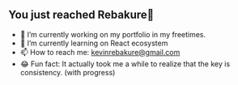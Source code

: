 ## You just reached Rebakure👋

- 🔭 I’m currently working on my portfolio in my freetimes.
- 🌱 I’m currently learning on React ecosystem
- 📫 How to reach me: kevinrebakure@gmail.com
- 😂 Fun fact: It actually took me a while to realize that the key is consistency. (with progress)
